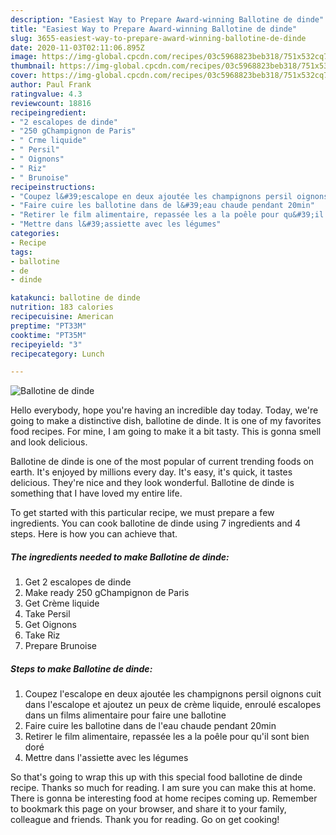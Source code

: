 ```yaml
---
description: "Easiest Way to Prepare Award-winning Ballotine de dinde"
title: "Easiest Way to Prepare Award-winning Ballotine de dinde"
slug: 3655-easiest-way-to-prepare-award-winning-ballotine-de-dinde
date: 2020-11-03T02:11:06.895Z
image: https://img-global.cpcdn.com/recipes/03c5968823beb318/751x532cq70/ballotine-de-dinde-photo-principale-de-la-recette.jpg
thumbnail: https://img-global.cpcdn.com/recipes/03c5968823beb318/751x532cq70/ballotine-de-dinde-photo-principale-de-la-recette.jpg
cover: https://img-global.cpcdn.com/recipes/03c5968823beb318/751x532cq70/ballotine-de-dinde-photo-principale-de-la-recette.jpg
author: Paul Frank
ratingvalue: 4.3
reviewcount: 18816
recipeingredient:
- "2 escalopes de dinde"
- "250 gChampignon de Paris"
- " Crme liquide"
- " Persil"
- " Oignons"
- " Riz"
- " Brunoise"
recipeinstructions:
- "Coupez l&#39;escalope en deux ajoutée les champignons persil oignons cuit dans l&#39;escalope et ajoutez un peux de crème liquide, enroulé escalopes dans un films alimentaire pour faire une ballotine"
- "Faire cuire les ballotine dans de l&#39;eau chaude pendant 20min"
- "Retirer le film alimentaire, repassée les a la poêle pour qu&#39;il sont bien doré"
- "Mettre dans l&#39;assiette avec les légumes"
categories:
- Recipe
tags:
- ballotine
- de
- dinde

katakunci: ballotine de dinde 
nutrition: 183 calories
recipecuisine: American
preptime: "PT33M"
cooktime: "PT35M"
recipeyield: "3"
recipecategory: Lunch

---
```



![Ballotine de dinde](https://img-global.cpcdn.com/recipes/03c5968823beb318/751x532cq70/ballotine-de-dinde-photo-principale-de-la-recette.jpg)

Hello everybody, hope you're having an incredible day today. Today, we're going to make a distinctive dish, ballotine de dinde. It is one of my favorites food recipes. For mine, I am going to make it a bit tasty. This is gonna smell and look delicious.



Ballotine de dinde is one of the most popular of current trending foods on earth. It's enjoyed by millions every day. It's easy, it's quick, it tastes delicious. They're nice and they look wonderful. Ballotine de dinde is something that I have loved my entire life.


To get started with this particular recipe, we must prepare a few ingredients. You can cook ballotine de dinde using 7 ingredients and 4 steps. Here is how you can achieve that.

<!--inarticleads1-->

##### The ingredients needed to make Ballotine de dinde:

1. Get 2 escalopes de dinde
1. Make ready 250 gChampignon de Paris
1. Get  Crème liquide
1. Take  Persil
1. Get  Oignons
1. Take  Riz
1. Prepare  Brunoise




<!--inarticleads2-->

##### Steps to make Ballotine de dinde:

1. Coupez l&#39;escalope en deux ajoutée les champignons persil oignons cuit dans l&#39;escalope et ajoutez un peux de crème liquide, enroulé escalopes dans un films alimentaire pour faire une ballotine
1. Faire cuire les ballotine dans de l&#39;eau chaude pendant 20min
1. Retirer le film alimentaire, repassée les a la poêle pour qu&#39;il sont bien doré
1. Mettre dans l&#39;assiette avec les légumes




So that's going to wrap this up with this special food ballotine de dinde recipe. Thanks so much for reading. I am sure you can make this at home. There is gonna be interesting food at home recipes coming up. Remember to bookmark this page on your browser, and share it to your family, colleague and friends. Thank you for reading. Go on get cooking!
